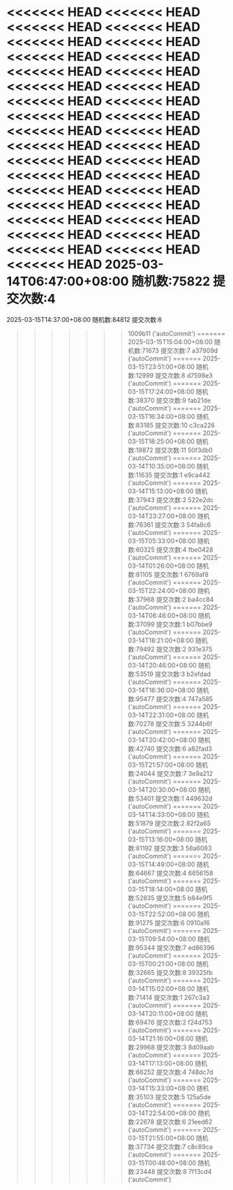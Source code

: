 <<<<<<< HEAD
<<<<<<< HEAD
<<<<<<< HEAD
<<<<<<< HEAD
<<<<<<< HEAD
<<<<<<< HEAD
<<<<<<< HEAD
<<<<<<< HEAD
<<<<<<< HEAD
<<<<<<< HEAD
<<<<<<< HEAD
<<<<<<< HEAD
<<<<<<< HEAD
<<<<<<< HEAD
<<<<<<< HEAD
<<<<<<< HEAD
<<<<<<< HEAD
<<<<<<< HEAD
<<<<<<< HEAD
<<<<<<< HEAD
<<<<<<< HEAD
<<<<<<< HEAD
<<<<<<< HEAD
<<<<<<< HEAD
<<<<<<< HEAD
<<<<<<< HEAD
<<<<<<< HEAD
<<<<<<< HEAD
<<<<<<< HEAD
<<<<<<< HEAD
<<<<<<< HEAD
<<<<<<< HEAD
<<<<<<< HEAD
<<<<<<< HEAD
<<<<<<< HEAD
2025-03-14T06:47:00+08:00
随机数:75822
提交次数:4
=======
2025-03-15T14:37:00+08:00
随机数:84812
提交次数:6
>>>>>>> 1009b11 ('autoCommit')
=======
2025-03-15T15:04:00+08:00
随机数:71673
提交次数:7
>>>>>>> a37909d ('autoCommit')
=======
2025-03-15T23:51:00+08:00
随机数:12999
提交次数:8
>>>>>>> d7598e3 ('autoCommit')
=======
2025-03-15T17:24:00+08:00
随机数:38370
提交次数:9
>>>>>>> fab21de ('autoCommit')
=======
2025-03-15T16:34:00+08:00
随机数:83185
提交次数:10
>>>>>>> c3ca226 ('autoCommit')
=======
2025-03-15T18:25:00+08:00
随机数:19872
提交次数:11
>>>>>>> 50f3db0 ('autoCommit')
=======
2025-03-14T10:35:00+08:00
随机数:11635
提交次数:1
>>>>>>> e9ca442 ('autoCommit')
=======
2025-03-14T15:13:00+08:00
随机数:37943
提交次数:2
>>>>>>> 522e2dc ('autoCommit')
=======
2025-03-14T23:27:00+08:00
随机数:76361
提交次数:3
>>>>>>> 54fa8c6 ('autoCommit')
=======
2025-03-15T05:33:00+08:00
随机数:60325
提交次数:4
>>>>>>> fbe0428 ('autoCommit')
=======
2025-03-14T01:26:00+08:00
随机数:81105
提交次数:1
>>>>>>> 6769af8 ('autoCommit')
=======
2025-03-15T22:24:00+08:00
随机数:37968
提交次数:2
>>>>>>> ba4cc84 ('autoCommit')
=======
2025-03-14T06:46:00+08:00
随机数:37099
提交次数:1
>>>>>>> b07bbe9 ('autoCommit')
=======
2025-03-14T18:21:00+08:00
随机数:79492
提交次数:2
>>>>>>> 931e375 ('autoCommit')
=======
2025-03-14T20:46:00+08:00
随机数:53519
提交次数:3
>>>>>>> b2efdad ('autoCommit')
=======
2025-03-14T16:36:00+08:00
随机数:95477
提交次数:4
>>>>>>> 747a585 ('autoCommit')
=======
2025-03-14T22:31:00+08:00
随机数:70278
提交次数:5
>>>>>>> 3244b6f ('autoCommit')
=======
2025-03-14T20:42:00+08:00
随机数:42740
提交次数:6
>>>>>>> a82fad3 ('autoCommit')
=======
2025-03-15T21:57:00+08:00
随机数:24044
提交次数:7
>>>>>>> 3e9a212 ('autoCommit')
=======
2025-03-14T20:30:00+08:00
随机数:53401
提交次数:1
>>>>>>> 449632d ('autoCommit')
=======
2025-03-14T14:33:00+08:00
随机数:51879
提交次数:2
>>>>>>> 82f2a65 ('autoCommit')
=======
2025-03-15T13:16:00+08:00
随机数:81192
提交次数:3
>>>>>>> 58a6083 ('autoCommit')
=======
2025-03-15T14:49:00+08:00
随机数:64667
提交次数:4
>>>>>>> 6656158 ('autoCommit')
=======
2025-03-15T18:14:00+08:00
随机数:52835
提交次数:5
>>>>>>> b84e9f5 ('autoCommit')
=======
2025-03-15T22:52:00+08:00
随机数:91275
提交次数:6
>>>>>>> 0910a16 ('autoCommit')
=======
2025-03-15T09:54:00+08:00
随机数:95344
提交次数:7
>>>>>>> ed86396 ('autoCommit')
=======
2025-03-15T00:21:00+08:00
随机数:32665
提交次数:8
>>>>>>> 39325fb ('autoCommit')
=======
2025-03-14T15:02:00+08:00
随机数:71414
提交次数:1
>>>>>>> 267c3a3 ('autoCommit')
=======
2025-03-14T20:11:00+08:00
随机数:69476
提交次数:2
>>>>>>> f24d753 ('autoCommit')
=======
2025-03-14T21:16:00+08:00
随机数:29968
提交次数:3
>>>>>>> 8d09aab ('autoCommit')
=======
2025-03-14T17:13:00+08:00
随机数:66252
提交次数:4
>>>>>>> 748dc7d ('autoCommit')
=======
2025-03-14T15:33:00+08:00
随机数:35103
提交次数:5
>>>>>>> 125a5de ('autoCommit')
=======
2025-03-14T22:54:00+08:00
随机数:22678
提交次数:6
>>>>>>> 21eed62 ('autoCommit')
=======
2025-03-15T21:55:00+08:00
随机数:37734
提交次数:7
>>>>>>> c8c89ca ('autoCommit')
=======
2025-03-15T00:48:00+08:00
随机数:23448
提交次数:8
>>>>>>> 7f13cd4 ('autoCommit')
